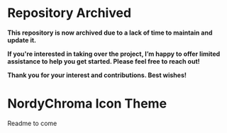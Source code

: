 # **Repository Archived**

**This repository is now archived due to a lack of time to maintain and update it.**

**If you're interested in taking over the project, I’m happy to offer limited assistance to help you get started. Please feel free to reach out!**

**Thank you for your interest and contributions. Best wishes!**
 
 NordyChroma Icon Theme
======

Readme to come
